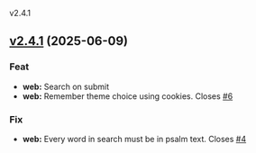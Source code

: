 
v2.4.1
## [v2.4.1](https://github.com/aleyoscar/resurrexit/compare/v2.4.0...v2.4.1) (2025-06-09)

### Feat

* **web:** Search on submit
* **web:** Remember theme choice using cookies. Closes [#6](https://github.com/aleyoscar/resurrexit/issues/6)

### Fix

* **web:** Every word in search must be in psalm text. Closes [#4](https://github.com/aleyoscar/resurrexit/issues/4)

